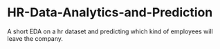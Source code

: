 # HR-Data-Analytics-and-Prediction
A short EDA on a hr dataset and predicting which kind of employees will leave the company.
